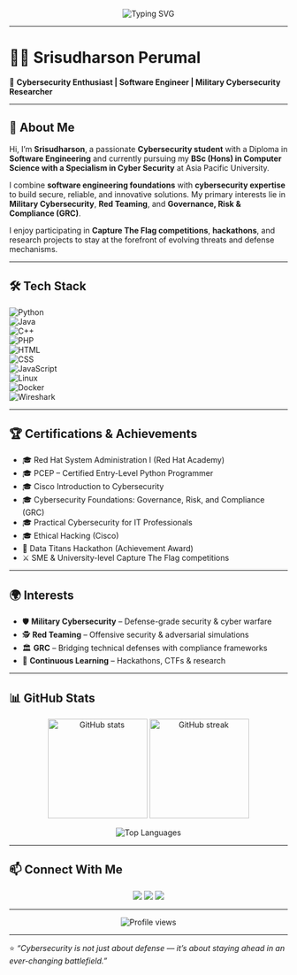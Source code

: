<!-- Typing SVG Banner -->
<p align="center">
  <img src="https://readme-typing-svg.herokuapp.com?font=Fira+Code&size=24&duration=4000&pause=1000&color=36BCF7&center=true&vCenter=true&width=600&lines=Hi+👋+I'm+Srisudharson+Perumal;Cybersecurity+Student+%7C+Software+Engineer;Passionate+about+Military+Cybersecurity;Always+Learning+%26+Building" alt="Typing SVG">
</p>

---

# 👨‍💻 Srisudharson Perumal  

🎯 **Cybersecurity Enthusiast | Software Engineer | Military Cybersecurity Researcher**

---

## 📝 About Me  

Hi, I’m **Srisudharson**, a passionate **Cybersecurity student** with a Diploma in **Software Engineering** and currently pursuing my **BSc (Hons) in Computer Science with a Specialism in Cyber Security** at Asia Pacific University.  

I combine **software engineering foundations** with **cybersecurity expertise** to build secure, reliable, and innovative solutions. My primary interests lie in **Military Cybersecurity**, **Red Teaming**, and **Governance, Risk & Compliance (GRC)**.  

I enjoy participating in **Capture The Flag competitions**, **hackathons**, and research projects to stay at the forefront of evolving threats and defense mechanisms.  

---

## 🛠️ Tech Stack  

![Python](https://img.shields.io/badge/Python-3776AB?style=for-the-badge&logo=python&logoColor=white)  
![Java](https://img.shields.io/badge/Java-007396?style=for-the-badge&logo=openjdk&logoColor=white)  
![C++](https://img.shields.io/badge/C++-00599C?style=for-the-badge&logo=cplusplus&logoColor=white)  
![PHP](https://img.shields.io/badge/PHP-777BB4?style=for-the-badge&logo=php&logoColor=white)  
![HTML](https://img.shields.io/badge/HTML5-E34F26?style=for-the-badge&logo=html5&logoColor=white)  
![CSS](https://img.shields.io/badge/CSS3-1572B6?style=for-the-badge&logo=css3&logoColor=white)  
![JavaScript](https://img.shields.io/badge/JavaScript-F7DF1E?style=for-the-badge&logo=javascript&logoColor=black)  
![Linux](https://img.shields.io/badge/Linux-FCC624?style=for-the-badge&logo=linux&logoColor=black)  
![Docker](https://img.shields.io/badge/Docker-2496ED?style=for-the-badge&logo=docker&logoColor=white)  
![Wireshark](https://img.shields.io/badge/Wireshark-1679A7?style=for-the-badge&logo=wireshark&logoColor=white)  

---

## 🏆 Certifications & Achievements  

- 🎓 Red Hat System Administration I (Red Hat Academy)  
- 🎓 PCEP – Certified Entry-Level Python Programmer  
- 🎓 Cisco Introduction to Cybersecurity  
- 🎓 Cybersecurity Foundations: Governance, Risk, and Compliance (GRC)  
- 🎓 Practical Cybersecurity for IT Professionals  
- 🎓 Ethical Hacking (Cisco)  
- 🏅 Data Titans Hackathon (Achievement Award)  
- ⚔️ SME & University-level Capture The Flag competitions  

---

## 🌍 Interests  

- 🛡 **Military Cybersecurity** – Defense-grade security & cyber warfare  
- 🕵️ **Red Teaming** – Offensive security & adversarial simulations  
- 🏛 **GRC** – Bridging technical defenses with compliance frameworks  
- 📖 **Continuous Learning** – Hackathons, CTFs & research  

---

## 📊 GitHub Stats  

<p align="center">
  <img src="https://github-readme-stats.vercel.app/api?username=Srisudharson&show_icons=true&theme=tokyonight" alt="GitHub stats" height="180px"/>
  <img src="https://github-readme-streak-stats.herokuapp.com/?user=Srisudharson&theme=tokyonight" alt="GitHub streak" height="180px"/>
</p>  

<p align="center">
  <img src="https://github-readme-stats.vercel.app/api/top-langs/?username=Srisudharson&layout=compact&theme=tokyonight" alt="Top Languages"/>
</p>  

---

## 📫 Connect With Me  

<p align="center">
  <a href="mailto:srisudharsons@gmail.com"><img src="https://img.shields.io/badge/Email-D14836?style=for-the-badge&logo=gmail&logoColor=white"></a>
  <a href="https://www.linkedin.com/in/srisudharson-perumal-436672285"><img src="https://img.shields.io/badge/LinkedIn-0077B5?style=for-the-badge&logo=linkedin&logoColor=white"></a>
  <a href="https://github.com/Srisudharson"><img src="https://img.shields.io/badge/GitHub-181717?style=for-the-badge&logo=github&logoColor=white"></a>
</p>  

---

<p align="center">
  <img src="https://komarev.com/ghpvc/?username=Srisudharson&label=Profile+Views&color=blue&style=flat-square" alt="Profile views"/>
</p>  

---

⭐️ *“Cybersecurity is not just about defense — it’s about staying ahead in an ever-changing battlefield.”*  
